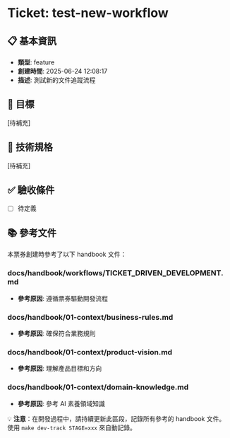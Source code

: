 # Ticket: test-new-workflow

## 📋 基本資訊
- **類型**: feature
- **創建時間**: 2025-06-24 12:08:17
- **描述**: 測試新的文件追蹤流程

## 🎯 目標
[待補充]

## 📐 技術規格
[待補充]

## ✅ 驗收條件
- [ ] 待定義

## 📚 參考文件

本票券創建時參考了以下 handbook 文件：

### docs/handbook/workflows/TICKET_DRIVEN_DEVELOPMENT.md
- **參考原因**: 遵循票券驅動開發流程

### docs/handbook/01-context/business-rules.md
- **參考原因**: 確保符合業務規則

### docs/handbook/01-context/product-vision.md
- **參考原因**: 理解產品目標和方向

### docs/handbook/01-context/domain-knowledge.md
- **參考原因**: 參考 AI 素養領域知識


💡 **注意**：在開發過程中，請持續更新此區段，記錄所有參考的 handbook 文件。
使用 `make dev-track STAGE=xxx` 來自動記錄。
